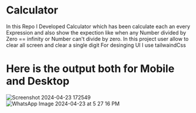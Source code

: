 
# Calculator

In this Repo I Developed Calculator which has been calculate each an every Expression and also show the expection like when any Number divided by Zero == infinity or Number can't divide by zero.
In this project user allow to clear all screen and clear a single digit
For desinging UI I use tailwaindCss  

# Here is the output both for Mobile and Desktop 



![Screenshot 2024-04-23 172549](https://github.com/Prathamesh-Kothalkar/Afame-technologies/assets/116967053/da340c25-7473-4f37-a833-1394388db241)
![WhatsApp Image 2024-04-23 at 5 27 16 PM](https://github.com/Prathamesh-Kothalkar/Afame-technologies/assets/116967053/5dc2b53f-21b2-41d4-a346-23e78b784956)
